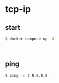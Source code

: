 # tcp-ip

## start

```bash
$ docker compose up -d
```

<br/>

## ping

```bash
$ ping -c 3 8.8.8.8
```
